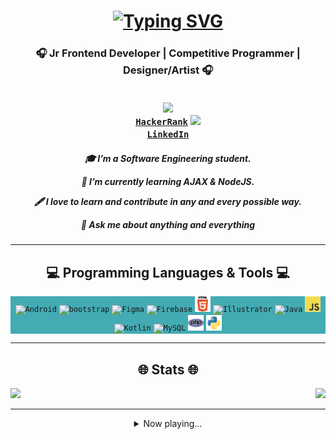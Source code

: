<h1 align="center">
  <a href="https://git.io/typing-svg"><img src="https://readme-typing-svg.demolab.com?font=Jaro&size=40&pause=1000&color=6DA0F5&background=1A1B2700&center=true&vCenter=true&random=false&width=450&height=70&lines=Hello!+I'm+Six;Welcome" alt="Typing SVG" /></a>
</h1>

 <h3 align="center">🎧 Jr Frontend Developer | Competitive Programmer | Designer/Artist 🎧
 <br></br>

  <code><a href="https://www.hackerrank.com/SIXIVESS" title="HackerRank Profile"><img width="22" src="https://github.com/zumrudu-anka/zumrudu-anka/blob/master/images/hackerrank.png"> HackerRank</a></code>
<code><a href="https://www.linkedin.com/in/sixivess" title="LinkedIn Profile"><img width="22" src="https://raw.githubusercontent.com/zumrudu-anka/zumrudu-anka/master/images/linkedin.svg"> LinkedIn</a></code>

 </h3>

<h5 align="center">
  
🎓 I’m a Software Engineering student.

🌱 I’m currently learning AJAX & NodeJS.

🖋️ I love to learn and contribute in any and every possible way.

💬 Ask me about anything and everything
</h5>

 <hr>

<h2 align="center">💻 Programming Languages & Tools 💻 </h2>

<p align="center" style="background-color: #42abb3">
  <code><img title="Android" height="25" src="https://www.vectorlogo.zone/logos/android/android-icon.svg"></code>
  <code><img title="bootstrap" height="25" src="https://www.vectorlogo.zone/logos/getbootstrap/getbootstrap-icon.svg"></code>
  <code><img title="Figma" height="25" src="https://www.vectorlogo.zone/logos/figma/figma-icon.svg"></code>
  <code><img title="Firebase" height="25" src="https://www.vectorlogo.zone/logos/firebase/firebase-icon.svg"></code>
  <code><img title="HTML5" height="25" src="https://raw.githubusercontent.com/devicons/devicon/master/icons/html5/html5-original-wordmark.svg"></code>
  <code><img title="Illustrator" height="25" src="https://www.vectorlogo.zone/logos/adobe_illustrator/adobe_illustrator-icon.svg"></code>
  <code><img title="Java" height="25" src="https://www.vectorlogo.zone/logos/java/java-icon.svg"></code>
  <code><img title="Javascript" height="25" src="https://raw.githubusercontent.com/devicons/devicon/master/icons/javascript/javascript-original.svg"></code>
  <code><img title="Kotlin" height="25" src="https://www.vectorlogo.zone/logos/kotlinlang/kotlinlang-icon.svg"></code>
  <code><img title="MySQL" height="25" src="https://www.vectorlogo.zone/logos/mysql/mysql-icon.svg"></code>
  <code><img title="PHP" height="25" src="https://raw.githubusercontent.com/devicons/devicon/master/icons/php/php-original.svg"></code>
  <code><img title="Python" height="25" src="https://raw.githubusercontent.com/devicons/devicon/master/icons/python/python-original.svg"></code>
</p>

<hr>
<h2 align="center">🌐 Stats 🌐 </h2>
<a href="https://github.com/anuraghazra/github-readme-stats">
  <img  src="https://github-readme-stats.vercel.app/api?username=sixivess&show_icons=true&hide_border=true" />
</a>
<a href="https://github.com/anuraghazra/github-readme-stats">
  <img align="right" src="https://github-readme-stats.vercel.app/api/top-langs/?username=sixivess&layout=compact" />
</a>

<hr>


<details align="center">
<summary> 
  Now playing... 
</summary>

<br>
<a>
<img align="left" width="200px" src="https://github.com/SIXIVESS/SIXIVESS/assets/104096436/3ada5dc2-4f3f-42d3-b49f-bd1e1fa45388" style="max-width: 100%;">
</a>
<br>
<pre>
    » ATEEZ(에이티즈) - 'WORK' «
  1:35 ━━━━━━━━━●───────────────────── 3:48
            ⇄   ◃◃   ⅠⅠ   ▹▹   ↻
             
 
</pre>
</details>
